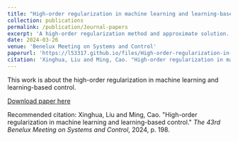 ```yaml
---
title: "High-order regularization in machine learning and learning-based control"
collection: publications
permalink: /publication/Journal-papers
excerpt: 'A high-order regularization method and approximate solution.'
date: 2024-03-26
venue: 'Benelux Meeting on Systems and Control'
paperurl: 'https://l53317.github.io/files/High-order-regularization-in-machine-learning-and-learning-based-control.pdf'
citation: 'Xinghua, Liu and Ming, Cao. "High-order regularization in machine learning and learning-based control." <i>The 43rd Benelux Meeting on Systems and Control</i>, 2024, p. 198'
---
```

This work is about the high-order regularization in machine learning and learning-based control.

[Download paper here](https://l53317.github.io/files/High-order-regularization-in-machine-learning-and-learning-based-control.pdf)

Recommended citation: Xinghua, Liu and Ming, Cao. "High-order regularization in machine learning and learning-based control." <i>The 43rd Benelux Meeting on Systems and Control</i>, 2024, p. 198.
